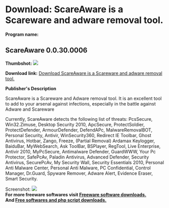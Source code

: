 # Download: ScareAware is a Scareware and adware removal tool.

**Program name:**

## ScareAware 0.0.30.0006

  
**Thumbshot:** ![](http://www.freewarefiles.com/screenshot/scareaware_md.jpg)   
  
**Download link:** [Download ScareAware is a Scareware and adware removal tool.](http://freesoftwares.boysofts.com/ScareAware_program_55057.html)  
  


**Publisher's Description**  
  


ScareAware is a Scareware and Adware removal tool. It is an excellent tool to add to your arsenal against infections, especially in the battle against Adware and Scareware 

Currently, ScareAware detects the following list of threats: PcsSecure, Win32.Zimuse, Desktop Security 2010, ApcSecure, ProtectSoldier, ProtectDefender, ArmourDefender, DefendAPc, MalwareRemovalBOT, Personal Security, Antivir, WinSecurity360, Redirect IE Toolbar, Ghost Antivirus, Hotbar, Zango, Freeze, (Partial Removal) Ardamax Keylogger, BaiduBar, MyWebSearch, Ask ToolBar, BSPlayer, RegTool, Live Enterprise, Antivir 2010, MyPcSecure, Antimalware Defender, GuardWWW, Your Pc Protector, SafePcAv, Paladin Antivirus, Advanced Defender, Security Antivirus, SecurePcAv, My Security Wall, Security Essentials 2010, Personal Anti Malware Center, Personal Anti Malware, PC Confidential, Control Manager, Dr.Guard, Spyware Remover, Adware Alert, Evidence Eraser, Smart Security.

  
  
Screenshot: ![](http://www.freewarefiles.com/screenshot/scareaware.jpg)   
**For more freeware softwares visit [Freeware software downloads.](http://freesoftwares.boysofts.com/)**   
**And [Free softwares and php script downloads.](http://www.boysofts.com/)**
